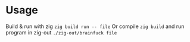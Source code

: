 # Usage
Build & run with zig `zig build run -- file`
Or compile `zig build` and run program in zig-out `./zig-out/brainfuck file`
